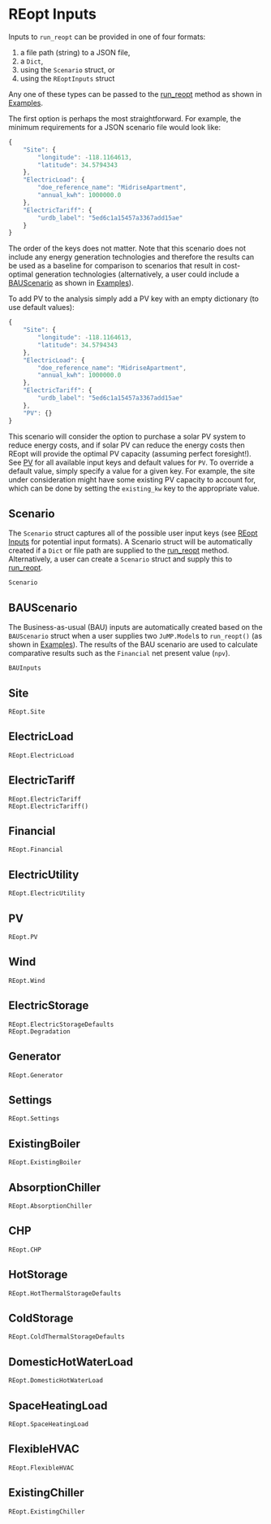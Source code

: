 # REopt Inputs
Inputs to `run_reopt` can be provided in one of four formats:
1. a file path (string) to a JSON file,
2. a `Dict`, 
3. using the `Scenario` struct, or
4. using the `REoptInputs` struct

Any one of these types can be passed to the [run_reopt](@ref) method as shown in [Examples](@ref).

The first option is perhaps the most straightforward. For example, the minimum requirements for a JSON scenario file would look like:
```javascript
{
    "Site": {
        "longitude": -118.1164613,
        "latitude": 34.5794343
    },
    "ElectricLoad": {
        "doe_reference_name": "MidriseApartment",
        "annual_kwh": 1000000.0
    },
    "ElectricTariff": {
        "urdb_label": "5ed6c1a15457a3367add15ae"
    }
}
```
The order of the keys does not matter. Note that this scenario does not include any energy generation technologies and therefore the results can be used as a baseline for comparison to scenarios that result in cost-optimal generation technologies (alternatively, a user could include a [BAUScenario](@ref) as shown in [Examples](@ref)).

To add PV to the analysis simply add a PV key with an empty dictionary (to use default values):
```javascript
{
    "Site": {
        "longitude": -118.1164613,
        "latitude": 34.5794343
    },
    "ElectricLoad": {
        "doe_reference_name": "MidriseApartment",
        "annual_kwh": 1000000.0
    },
    "ElectricTariff": {
        "urdb_label": "5ed6c1a15457a3367add15ae"
    },
    "PV": {}
}
```
This scenario will consider the option to purchase a solar PV system to reduce energy costs, and if solar PV can reduce the energy costs then REopt will provide the optimal PV capacity (assuming perfect foresight!). See [PV](@ref) for all available input keys and default values for `PV`. To override a default value, simply specify a value for a given key. For example, the site under consideration might have some existing PV capacity to account for, which can be done by setting the `existing_kw` key to the appropriate value.

## Scenario
The `Scenario` struct captures all of the possible user input keys (see [REopt Inputs](@ref) for potential input formats). A Scenario struct will be automatically created if a `Dict` or file path are supplied to the [run_reopt](@ref) method. Alternatively, a user can create a `Scenario` struct and supply this to [run_reopt](@ref). 
```@docs
Scenario
```

## BAUScenario
The Business-as-usual (BAU) inputs are automatically created based on the `BAUScenario` struct when a user supplies two `JuMP.Model`s to `run_reopt()` (as shown in [Examples](@ref)). The results of the BAU scenario are used to calculate comparative results such as the `Financial` net present value (`npv`).
```@docs
BAUInputs
```

## Site
```@docs
REopt.Site
```

## ElectricLoad
```@docs
REopt.ElectricLoad
```

## ElectricTariff
```@docs
REopt.ElectricTariff
REopt.ElectricTariff()
```

## Financial
```@docs
REopt.Financial
```

## ElectricUtility
```@docs
REopt.ElectricUtility
```

## PV
```@docs
REopt.PV
```

## Wind
```@docs
REopt.Wind
```

## ElectricStorage
```@docs
REopt.ElectricStorageDefaults
REopt.Degradation
```

## Generator
```@docs
REopt.Generator
```

## Settings
```@docs
REopt.Settings
```

## ExistingBoiler
```@docs
REopt.ExistingBoiler
```

## AbsorptionChiller
```@docs
REopt.AbsorptionChiller
```

## CHP
```@docs
REopt.CHP
```

## HotStorage
```@docs
REopt.HotThermalStorageDefaults
```

## ColdStorage
```@docs
REopt.ColdThermalStorageDefaults
```

## DomesticHotWaterLoad
```@docs
REopt.DomesticHotWaterLoad
```

## SpaceHeatingLoad
```@docs
REopt.SpaceHeatingLoad
```

## FlexibleHVAC
```@docs
REopt.FlexibleHVAC
```

## ExistingChiller
```@docs
REopt.ExistingChiller
```
